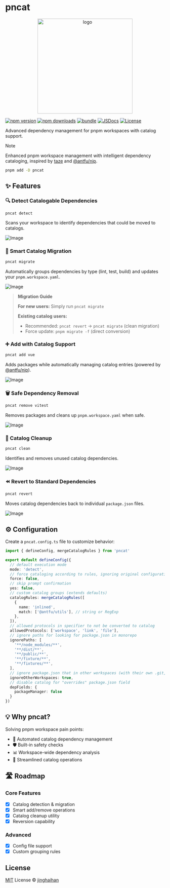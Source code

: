 # pncat

<p align="center">
  <img src="/assets/logo.png" alt="logo" width="300"/>
</p>

[![npm version][npm-version-src]][npm-version-href]
[![npm downloads][npm-downloads-src]][npm-downloads-href]
[![bundle][bundle-src]][bundle-href]
[![JSDocs][jsdocs-src]][jsdocs-href]
[![License][license-src]][license-href]

Advanced dependency management for pnpm workspaces with catalog support.

> [!NOTE]
> Enhanced pnpm workspace management with intelligent dependency cataloging, inspired by [taze](https://github.com/antfu-collective/taze) and [@antfu/nip](https://github.com/antfu/nip).

```bash
pnpm add -D pncat
```

## ✨ Features

### 🔍 Detect Catalogable Dependencies

```bash
pncat detect
```

Scans your workspace to identify dependencies that could be moved to catalogs.

![Image](/assets/detect.png)

### 🚀 Smart Catalog Migration

```bash
pncat migrate
```

Automatically groups dependencies by type (lint, test, build) and updates your `pnpm.workspace.yaml`.

![Image](/assets/migrate.png)

> **Migration Guide**
>
> **For new users:** Simply run `pncat migrate`
>
> **Existing catalog users:**
> - Recommended: `pncat revert` → `pncat migrate` (clean migration)
> - Force update: `pnpm migrate -f` (direct conversion)

### ➕ Add with Catalog Support

```bash
pncat add vue
```

Adds packages while automatically managing catalog entries (powered by [@antfu/nip](https://github.com/antfu/nip)).

![Image](/assets/add.png)

### 🗑️ Safe Dependency Removal

```bash
pncat remove vitest
```

Removes packages and cleans up `pnpm.workspace.yaml` when safe.

![Image](/assets/remove.png)

### 🧹 Catalog Cleanup

```bash
pncat clean
```

Identifies and removes unused catalog dependencies.

![Image](/assets/clean.png)

### ⏪ Revert to Standard Dependencies

```bash
pncat revert
```

Moves catalog dependencies back to individual `package.json` files.

![Image](/assets/revert.png)

## ⚙️ Configuration

Create a `pncat.config.ts` file to customize behavior:

```ts
import { defineConfig, mergeCatalogRules } from 'pncat'

export default defineConfig({
  // default execution mode
  mode: 'detect',
  // force cataloging according to rules, ignoring original configurations
  force: false,
  // skip prompt confirmation
  yes: false,
  // custom catalog groups (extends defaults)
  catalogRules: mergeCatalogRules([
    {
      name: 'inlined',
      match: ['@antfu/utils'], // string or RegExp
    },
  ]),
  // allowed protocols in specifier to not be converted to catalog
  allowedProtocols: ['workspace', 'link', 'file'],
  // ignore paths for looking for package.json in monorepo
  ignorePaths: [
    '**/node_modules/**',
    '**/dist/**',
    '**/public/**',
    '**/fixture/**',
    '**/fixtures/**',
  ],
  // ignore package.json that in other workspaces (with their own .git,pnpm-workspace.yaml,etc.)
  ignoreOtherWorkspaces: true,
  // disable catalog for "overrides" package.json field
  depFields: {
    packageManager: false
  }
})
```

## 💡 Why pncat?

Solving pnpm workspace pain points:
- 🔄 Automated catalog dependency management
- 🛡️ Built-in safety checks
- 📊 Workspace-wide dependency analysis
- 🧩 Streamlined catalog operations

## 🛣️ Roadmap

### Core Features
- [x] Catalog detection & migration
- [x] Smart add/remove operations
- [x] Catalog cleanup utility
- [x] Reversion capability

### Advanced
- [x] Config file support
- [x] Custom grouping rules

## License

[MIT](./LICENSE) License © [jinghaihan](https://github.com/jinghaihan)

<!-- Badges -->

[npm-version-src]: https://img.shields.io/npm/v/pncat?style=flat&colorA=080f12&colorB=1fa669
[npm-version-href]: https://npmjs.com/package/pncat
[npm-downloads-src]: https://img.shields.io/npm/dm/pncat?style=flat&colorA=080f12&colorB=1fa669
[npm-downloads-href]: https://npmjs.com/package/pncat
[bundle-src]: https://img.shields.io/bundlephobia/minzip/pncat?style=flat&colorA=080f12&colorB=1fa669&label=minzip
[bundle-href]: https://bundlephobia.com/result?p=pncat
[license-src]: https://img.shields.io/badge/license-MIT-blue.svg?style=flat&colorA=080f12&colorB=1fa669
[license-href]: https://github.com/jinghaihan/pncat/LICENSE
[jsdocs-src]: https://img.shields.io/badge/jsdocs-reference-080f12?style=flat&colorA=080f12&colorB=1fa669
[jsdocs-href]: https://www.jsdocs.io/package/pncat
